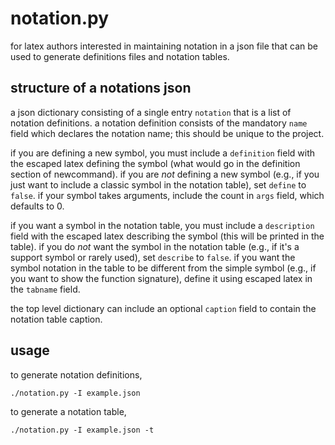 # notation.py

for latex authors interested in maintaining notation in a json file that can be used to generate definitions files and notation tables.

## structure of a notations json

a json dictionary consisting of a single entry `notation` that is a list of notation definitions.  a notation definition consists of the mandatory `name` field which declares the notation name; this should be unique to the project.  

if you are defining a new symbol, you must include a `definition` field with the escaped latex defining the symbol (what would go in the definition section of newcommand).  if you are _not_ defining a new symbol (e.g., if you just want to include a classic symbol in the notation table), set `define` to `false`. if your symbol takes arguments, include the count in `args` field, which defaults to 0. 

if you want a symbol in the notation table, you must include a `description` field with the escaped latex describing the symbol (this will be printed in the table).  if you do _not_ want the symbol in the notation table (e.g., if it's a support symbol or rarely used), set `describe` to `false`.  if you want the symbol notation in the table to be different from the simple symbol (e.g., if you want to show the function signature), define it using escaped latex in the `tabname` field.  


the top level dictionary can include an optional `caption` field to contain the notation table caption.

## usage

to generate notation definitions,
```
./notation.py -I example.json
```
to generate a notation table,
```
./notation.py -I example.json -t 
```